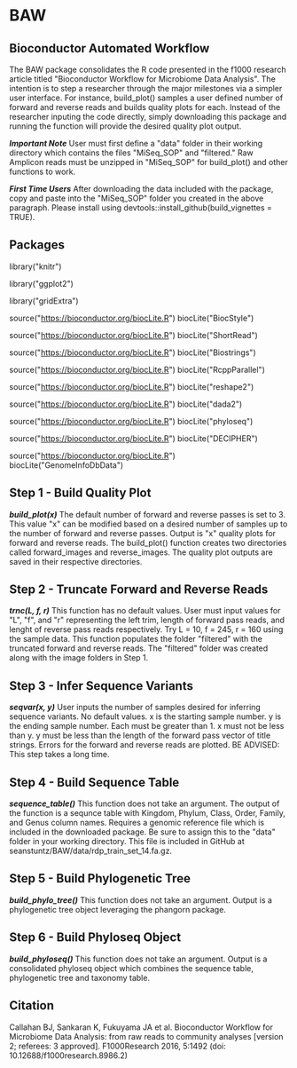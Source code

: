 # BAW
## Bioconductor Automated Workflow
The BAW package consolidates the R code presented in the f1000 research article titled "Bioconductor Workflow for Microbiome Data 
Analysis". The intention is to step a researcher through the major milestones via a simpler user interface. For instance, 
build_plot() samples a user defined number of forward and reverse reads and builds quality plots for each. Instead of the researcher 
inputing the code directly, simply downloading this package and running the function will provide the desired quality plot output. 

***Important Note*** User must first define a "data" folder in their working directory which contains the files "MiSeq_SOP" and "filtered." Raw Amplicon reads must be unzipped in "MiSeq_SOP" for build_plot() and other functions to work. 

***First Time Users*** After downloading the data included with the package, copy and paste into the "MiSeq_SOP" folder you created in 
the above paragraph. Please install using devtools::install_github(build_vignettes = TRUE).

## Packages

library("knitr")

library("ggplot2")

library("gridExtra")

source("https://bioconductor.org/biocLite.R")
biocLite("BiocStyle")

source("https://bioconductor.org/biocLite.R")
biocLite("ShortRead")

source("https://bioconductor.org/biocLite.R")
biocLite("Biostrings")

source("https://bioconductor.org/biocLite.R")
biocLite("RcppParallel")

source("https://bioconductor.org/biocLite.R")
biocLite("reshape2")

source("https://bioconductor.org/biocLite.R")
biocLite("dada2")

source("https://bioconductor.org/biocLite.R")
biocLite("phyloseq")

source("https://bioconductor.org/biocLite.R")
biocLite("DECIPHER")

source("https://bioconductor.org/biocLite.R")
biocLite("GenomeInfoDbData")

## Step 1 - Build Quality Plot
***build_plot(x)*** The default number of forward and reverse passes is set to 3. This value "x" can be modified based on a desired number of samples up to the number of forward and reverse passes. Output is "x" quality plots for forward and reverse reads. The build_plot() function creates two directories called forward_images and reverse_images. The quality plot outputs are saved in their respective directories.

## Step 2 - Truncate Forward and Reverse Reads
***trnc(L, f, r)*** This function has no default values. User must input values for "L", "f", and "r" representing the left trim, length of forward pass reads, and lenght of reverse pass reads respectively. Try L = 10, f = 245, r = 160 using the sample data. This function 
populates the folder "filtered" with the truncated forward and reverse reads. The "filtered" folder was created along with the image folders in Step 1.

## Step 3 - Infer Sequence Variants
***seqvar(x, y)*** User inputs the number of samples desired for inferring sequence variants. No default values. x is the starting sample number. y is the ending sample number. Each must be greater than 1. x must not be less than y. y must be less than the length of the forward pass vector of title strings. Errors for the forward and reverse reads are plotted. BE ADVISED: This step takes a long time.

## Step 4 - Build Sequence Table
***sequence_table()*** This function does not take an argument. The output of the function is a sequnce table with Kingdom, Phylum, 
Class, Order, Family, and Genus column names. Requires a genomic reference file which is included in the downloaded package. Be sure to assign this to the "data" folder in your working directory. This file is included in GitHub at seanstuntz/BAW/data/rdp_train_set_14.fa.gz. 

## Step 5 - Build Phylogenetic Tree
***build_phylo_tree()*** This function does not take an argument. Output is a phylogenetic tree object leveraging the phangorn package.  

## Step 6 - Build Phyloseq Object
***build_phyloseq()*** This function does not take an argument. Output is a consolidated phyloseq object which combines the sequence table, phylogenetic tree and taxonomy table.

## Citation
Callahan BJ, Sankaran K, Fukuyama JA et al. Bioconductor Workflow for Microbiome Data Analysis: from raw reads to community 
analyses [version 2; referees: 3 approved]. F1000Research 2016, 5:1492 (doi: 10.12688/f1000research.8986.2) 

